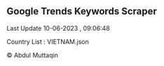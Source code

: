 

## Google Trends Keywords Scraper 
 
Last Update 10-06-2023 , 09:06:48

Country List :
VIETNAM.json



© Abdul Muttaqin 
